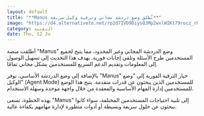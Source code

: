 ```yaml
---
layout: default
title: "**Manus تُطلق وضع دردشة مجاني وترقية وكيل سريعة**"
image: "https://d4.alternativeto.net/rp2d7IVD9DiysQJMp2wvlWIKt79rocz_rUvXTS3dWSA/rs:fill:1520:760:0/g:ce:0:0/YWJzOi8vZGlzdC9jb250ZW50LzE3NDk3NDI5MzM4OTMucG5n.png"
category: التقنية
date: Thu, 12 Ju
---
```


أطلقت منصة "Manus" وضع الدردشة المجاني وغير المحدود، مما يتيح لجميع المستخدمين طرح الأسئلة وتلقي إجابات فورية. يهدف هذا التحديث إلى تسهيل الوصول إلى المعلومات وتقديم الدعم السريع للمستخدمين بشكل مجاني تمامًا.

بالإضافة إلى وضع الدردشة الأساسي، توفر "Manus" خيار الترقية الفورية إلى "وضع الوكيل" (Agent Mode) للمستخدمين الذين يبحثون عن قدرات متقدمة. يتيح هذا الوضع للمستخدمين إدارة المهام الأساسية والمعقدة من خلال واجهة موحدة وسهلة الاستخدام.

بهذه الخطوة، تسعى "Manus" إلى تلبية احتياجات المستخدمين المختلفة، سواء كانوا يبحثون عن حلول سريعة وبسيطة أو أدوات متطورة لإدارة مهامهم بكفاءة عالية.
